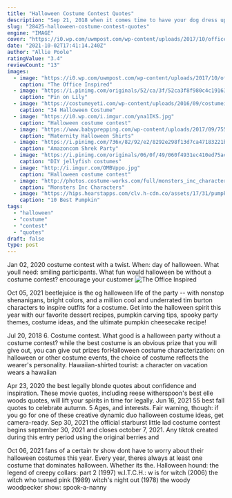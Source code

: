 ```yaml
---
title: "Halloween Costume Contest Quotes"
description: "Sep 21, 2018 when it comes time to have your dog dress up for halloween in a too-cute disguise, you need a clever instagram caption complete with a dog halloween costume pun to accompany all your"
slug: "28425-halloween-costume-contest-quotes"
engine: "IMAGE"
cover: "https://i0.wp.com/uwmpost.com/wp-content/uploads/2017/10/officehalloween1-Copy.jpg?resize=500%2C564&ssl=1"
date: "2021-10-02T17:41:14.240Z"
author: "Allie Poole"
ratingValue: "3.4"
reviewCount: "13"
images:
  - image: "https://i0.wp.com/uwmpost.com/wp-content/uploads/2017/10/officehalloween1-Copy.jpg?resize=500%2C564&ssl=1"
    caption: "The Office Inspired"
  - image: "https://i.pinimg.com/originals/52/ca/3f/52ca3f8f980c4c191630a72657cd1daf.jpg"
    caption: "Pin on Lily"
  - image: "https://costumeyeti.com/wp-content/uploads/2016/09/costumeideasforlgbtcouple.jpg"
    caption: "34 Halloween Costume"
  - image: "https://i0.wp.com/i.imgur.com/yna1IKS.jpg"
    caption: "Halloween costume contest"
  - image: "https://www.babyprepping.com/wp-content/uploads/2017/09/7553dea2e9bd12b377a4eccdda6f97e9.jpg"
    caption: "Maternity Halloween Shirts"
  - image: "https://i.pinimg.com/736x/82/92/e2/8292e298f13d7ca47183221be688ea07--happy-birthday-banners-shrek.jpg"
    caption: "Amazoncom Shrek Party"
  - image: "https://i.pinimg.com/originals/06/0f/49/060f4931ec410ed75ac221b23b93b69f.jpg"
    caption: "DIY jellyfish costumes"
  - image: "http://i.imgur.com/OMBVppo.jpg"
    caption: "Halloween costume contest"
  - image: "http://photos.costume-works.com/full/monsters_inc_characters.jpg"
    caption: "Monsters Inc Characters"
  - image: "https://hips.hearstapps.com/clv.h-cdn.co/assets/17/31/pumpkin-puns-more-boos-please.jpg?crop=1.0xw:1xh;center,top&resize=768:*"
    caption: "10 Best Pumpkin"
tags:
  - "halloween"
  - "costume"
  - "contest"
  - "quotes"
draft: false
type: post
---
```


Jan 02, 2020 costume contest with a twist. When: day of halloween. What youll need: smiling participants. What fun would halloween be without a costume contest? encourage your customer
![The Office Inspired](https://i0.wp.com/uwmpost.com/wp-content/uploads/2017/10/officehalloween1-Copy.jpg?resize=500%2C564&ssl=1 "The Office Inspired")

Oct 05, 2021 beetlejuice is the og halloween life of the party -- with nonstop shenanigans, bright colors, and a million cool and underrated tim burton characters to inspire outfits for a costume. Get into the halloween spirit this year with our favorite dessert recipes, pumpkin carving tips, spooky party themes, costume ideas, and the ultimate pumpkin cheesecake recipe!
<!--inArticleAds-->

<!--galleryOne-->

Jul 20, 2018 6. Costume contest. What good is a halloween party without a costume contest? while the best costume is an obvious prize that you will give out, you can give out prizes forHalloween costume characterization: on halloween or other costume events, the choice of costume reflects the wearer's personality. Hawaiian-shirted tourist: a character on vacation wears a hawaiian
<!--inArticleAds-->

<!--galleryTwo-->

Apr 23, 2020 the best legally blonde quotes about confidence and inspiration. These movie quotes, including reese witherspoon's best elle woods quotes, will lift your spirits in time for legally. Jun 16, 2021 55 best fall quotes to celebrate autumn. 5  Ages, and interests. Fair warning, though: if you go for one of these creative dynamic duo halloween costume ideas, get camera-ready. Sep 30, 2021 the official starburst little lad costume contest begins september 30, 2021 and closes october 7, 2021. Any tiktok created during this entry period using the original berries and
<!--galleryThree-->

Oct 06, 2021 fans of a certain tv show dont have to worry about their halloween costumes this year. Every year, theres always at least one costume that dominates halloween. Whether its the. Halloween hound: the legend of creepy collars: part 2 (1997) w.I.T.C.H.: w is for witch (2006) the witch who turned pink (1989) witch's night out (1978) the woody woodpecker show: spook-a-nanny